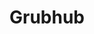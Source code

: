 ---
blog: https://www.grubhub.com/thecrave/
facebook: https://www.facebook.com/grubhub
github: grubhub
guide: https://media.grubhub.com/media/multimedia/logos/default.aspx
logohandle: grubhub
sort: grubhub
title: Grubhub
twitter: grubhub
website: https://www.grubhub.com/
wikipedia: https://en.wikipedia.org/wiki/Grubhub
---